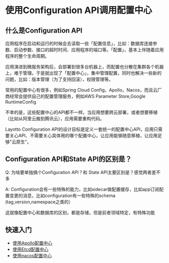 # 使用Configuration API调用配置中心

## 什么是Configuration API
应用程序在启动和运行的时候会去读取一些「配置信息」，比如：数据库连接参数、启动参数、接口的超时时间、应用程序的端口等。「配置」，基本上伴随着应用程序的整个生命周期。

应用演进到微服务架构后，会部署到很多台机器上，而配置也分散在集群各个机器上，难于管理。于是就出现了「配置中心」，集中管理配置，同时也解决一些新的问题，比如：版本管理（为了支持回滚），权限管理等。

常用的配置中心有很多，例如Spring Cloud Config，Apollo，Nacos，而且云厂商经常会提供自己的配置管理服务，例如AWS Parameter Store,Google RuntimeConfig

不幸的是，这些配置中心的API都不一样。当应用想要跨云部署，或者想要移植（比如从阿里云搬到腾讯云），应用需要重构代码。

Layotto Configuration API的设计目标是定义一套统一的配置中心API，应用只需要关心API、不需要关心具体用的哪个配置中心，让应用能够随意移植，让应用足够"云原生"。

## Configuration API和State API的区别是？
Q: 为啥要单独搞个Configuration API？和 State API主要区别是？感觉两者差不多

A: Configuration会有一些特殊的能力，比如sidecar做配置缓存，比如app订阅配置变更的消息，比如configuration有一些特殊的schema (tag,version,namespace之类的）

这就像配置中心和数据库的区别，都是存储，但是前者领域特定，有特殊功能

## 快速入门
- [使用Apollo配置中心](zh/start/configuration/start-apollo.md)
- [使用Etcd配置中心](zh/start/configuration/start.md)
- [使用nacos配置中心](zh/start/confguration/start-nacos.md)